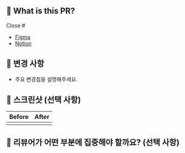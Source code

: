 ## 🔎 What is this PR?

Close #

- [Figma]()
- [Notion]()

## 🎯 변경 사항

- 주요 변경점을 설명해주세요.

## 📸 스크린샷 (선택 사항)

| Before | After |
| :----: | :---: |
|        |       |

## 🧐 리뷰어가 어떤 부분에 집중해야 할까요? (선택 사항)

